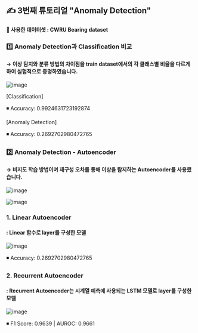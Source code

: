 ## ✍ 3번째 튜토리얼 "Anomaly Detection"

#### 🔆 사용한 데이터셋 : CWRU Bearing dataset

### 1️⃣ Anomaly Detection과 Classification 비교
#### → 이상 탐지와 분류 방법의 차이점을 train dataset에서의 각 클래스별 비율을 다르게 하여 실험적으로 증명하였습니다. 

![image](https://user-images.githubusercontent.com/67623921/202409299-0221d96f-e280-4e10-9d6e-9ab107dda0d5.png)



[Classification]

◾ Accuracy: 0.9924631723192874
  
[Anomaly Detection]

◾ Accuracy: 0.2692702980472765
  


### 2️⃣ Anomaly Detection - Autoencoder
#### → 비지도 학습 방법이며 재구성 오차를 통해 이상을 탐지하는 Autoencoder를 사용했습니다.

![image](https://user-images.githubusercontent.com/67623921/202410130-f8dcf002-b257-423f-bef5-f8ff9686b269.png)
  

  ![image](https://user-images.githubusercontent.com/67623921/202410624-a09acb1d-1596-43a1-81c1-1904202c5cd4.png)

  
### 1. Linear Autoencoder
####  : Linear 함수로 layer를 구성한 모델
  
  ![image](https://user-images.githubusercontent.com/67623921/202412248-c5a59442-b528-4ac6-9106-abf8eac5c132.png)

  ◾ Accuracy: 0.2692702980472765
  
### 2. Recurrent Autoencoder
####  : Recurrent Autoencoder는 시계열 예측에 사용되는 LSTM 모델로 layer를 구성한 모델
  
  ![image](https://user-images.githubusercontent.com/67623921/202412643-9119063e-d592-4e98-bb2f-685516f32ffa.png)

   ◾ F1 Score: 0.9639  |  AUROC: 0.9661 

